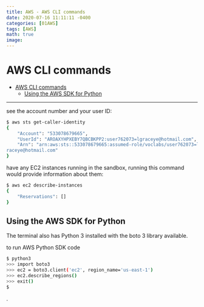 ```yaml
---
title: AWS - AWS CLI commands
date: 2020-07-16 11:11:11 -0400
categories: [01AWS]
tags: [AWS]
math: true
image:
---
```


# AWS CLI commands

- [AWS CLI commands](#aws-cli-commands)
  - [Using the AWS SDK for Python](#using-the-aws-sdk-for-python)

---


see the account number and your user ID:

```bash
$ aws sts get-caller-identity
{
    "Account": "533078679665",
    "UserId": "AROAXYHPXEBY7QBCBKPP2:user762073=lgraceye@hotmail.com",
    "Arn": "arn:aws:sts::533078679665:assumed-role/voclabs/user762073=lg
raceye@hotmail.com"
}
```

have any EC2 instances running in the sandbox, running this command would provide information about them:

```bash
$ aws ec2 describe-instances
{
    "Reservations": []
}
```


## Using the AWS SDK for Python

The terminal also has Python 3 installed with the boto 3 library available.

to run AWS Python SDK code
```bash
$ python3
>>> import boto3
>>> ec2 = boto3.client('ec2', region_name='us-east-1')
>>> ec2.describe_regions()
>>> exit()
$
```






































.
